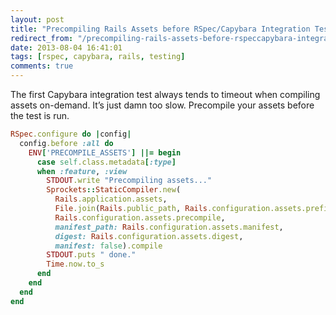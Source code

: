 ```yaml
---
layout: post
title: "Precompiling Rails Assets before RSpec/Capybara Integration Tests"
redirect_from: "/precompiling-rails-assets-before-rspeccapybara-integration-tests/"
date: 2013-08-04 16:41:01
tags: [rspec, capybara, rails, testing]
comments: true
---
```

The first Capybara integration test always tends to timeout when compiling assets on-demand. It’s just damn too slow. Precompile your assets before the test is run.

```ruby
RSpec.configure do |config|
  config.before :all do
    ENV['PRECOMPILE_ASSETS'] ||= begin
      case self.class.metadata[:type]
      when :feature, :view
        STDOUT.write "Precompiling assets..."
        Sprockets::StaticCompiler.new(
          Rails.application.assets,
          File.join(Rails.public_path, Rails.configuration.assets.prefix),
          Rails.configuration.assets.precompile,
          manifest_path: Rails.configuration.assets.manifest,
          digest: Rails.configuration.assets.digest,
          manifest: false).compile
        STDOUT.puts " done."
        Time.now.to_s
      end
    end
  end
end
```
